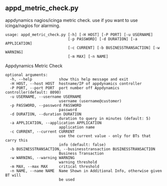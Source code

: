 appd_metric_check.py
--------------------

appdynamics nagios/icinga metric check. use if you want to use icinga/nagios for alarming.

    usage: appd_metric_check.py [-h] [-H HOST] [-P PORT] [-u USERNAME]
                                [-p PASSWORD] [-d DURATION] [-a APPLICATION]
                                [-c CURRENT] [-b BUSINESSTRANSACTION] [-w WARNING]
                                [-m MAX] [-n NAME]

   Appdynamics Metric Check

    optional arguments:
      -h, --help            show this help message and exit
      -H HOST, --host HOST  hostname/IP of appdynamics controller
      -P PORT, --port PORT  port number off Appdynamics controller(default: 8090)
      -u USERNAME, --username USERNAME
                            username (username@customer)
      -p PASSWORD, --password PASSWORD
                            password
      -d DURATION, --duration DURATION
                            duration to query in minutes (default: 5)
      -a APPLICATION, --application APPLICATION
                            application name
      -c CURRENT, --current CURRENT
                            use the current value - only for BTs that carry this
                            info (default: false)
      -b BUSINESSTRANSACTION, --businesstransaction BUSINESSTRANSACTION
                            Business Transaction
      -w WARNING, --warning WARNING
                            warning threshold
      -m MAX, --max MAX     critical threshold
      -n NAME, --name NAME  Name Shown in Additional Info, otherwise given BT will
                            be used
